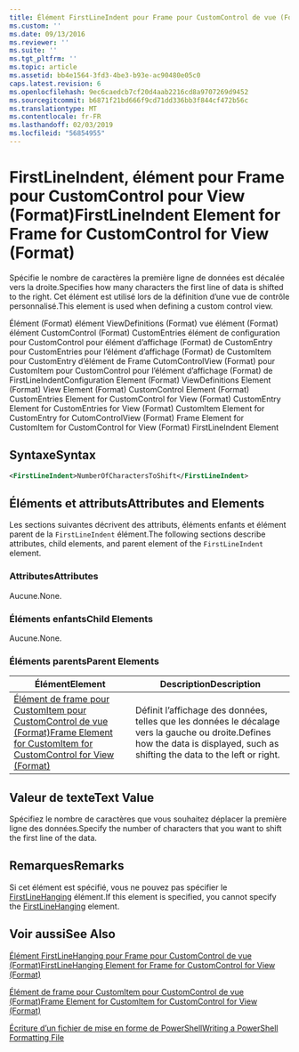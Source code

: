 ```yaml
---
title: Élément FirstLineIndent pour Frame pour CustomControl de vue (Format) | Microsoft Docs
ms.custom: ''
ms.date: 09/13/2016
ms.reviewer: ''
ms.suite: ''
ms.tgt_pltfrm: ''
ms.topic: article
ms.assetid: bb4e1564-3fd3-4be3-b93e-ac90480e05c0
caps.latest.revision: 6
ms.openlocfilehash: 9ec6caedcb7cf20d4aab2216cd8a9707269d9452
ms.sourcegitcommit: b6871f21bd666f9cd71dd336bb3f844cf472b56c
ms.translationtype: MT
ms.contentlocale: fr-FR
ms.lasthandoff: 02/03/2019
ms.locfileid: "56854955"
---
```

# <a name="firstlineindent-element-for-frame-for-customcontrol-for-view-format"></a><span data-ttu-id="23a9f-102">FirstLineIndent, élément pour Frame pour CustomControl pour View (Format)</span><span class="sxs-lookup"><span data-stu-id="23a9f-102">FirstLineIndent Element for Frame for CustomControl for View (Format)</span></span>

<span data-ttu-id="23a9f-103">Spécifie le nombre de caractères la première ligne de données est décalée vers la droite.</span><span class="sxs-lookup"><span data-stu-id="23a9f-103">Specifies how many characters the first line of data is shifted to the right.</span></span> <span data-ttu-id="23a9f-104">Cet élément est utilisé lors de la définition d’une vue de contrôle personnalisé.</span><span class="sxs-lookup"><span data-stu-id="23a9f-104">This element is used when defining a custom control view.</span></span>

<span data-ttu-id="23a9f-105">Élément (Format) élément ViewDefinitions (Format) vue élément (Format) élément CustomControl (Format) CustomEntries élément de configuration pour CustomControl pour élément d’affichage (Format) de CustomEntry pour CustomEntries pour l’élément d’affichage (Format) de CustomItem pour CustomEntry d’élément de Frame CutomControlView (Format) pour CustomItem pour CustomControl pour l’élément d’affichage (Format) de FirstLineIndent</span><span class="sxs-lookup"><span data-stu-id="23a9f-105">Configuration Element (Format) ViewDefinitions Element (Format) View Element (Format) CustomControl Element (Format) CustomEntries Element for CustomControl for View (Format) CustomEntry Element for CustomEntries for View (Format) CustomItem Element for CustomEntry for CutomControlView (Format) Frame Element for CustomItem for CustomControl for View (Format) FirstLineIndent Element</span></span>

## <a name="syntax"></a><span data-ttu-id="23a9f-106">Syntaxe</span><span class="sxs-lookup"><span data-stu-id="23a9f-106">Syntax</span></span>

```xml
<FirstLineIndent>NumberOfCharactersToShift</FirstLineIndent>
```

## <a name="attributes-and-elements"></a><span data-ttu-id="23a9f-107">Éléments et attributs</span><span class="sxs-lookup"><span data-stu-id="23a9f-107">Attributes and Elements</span></span>

<span data-ttu-id="23a9f-108">Les sections suivantes décrivent des attributs, éléments enfants et élément parent de la `FirstLineIndent` élément.</span><span class="sxs-lookup"><span data-stu-id="23a9f-108">The following sections describe attributes, child elements, and parent element of the `FirstLineIndent` element.</span></span>

### <a name="attributes"></a><span data-ttu-id="23a9f-109">Attributes</span><span class="sxs-lookup"><span data-stu-id="23a9f-109">Attributes</span></span>

<span data-ttu-id="23a9f-110">Aucune.</span><span class="sxs-lookup"><span data-stu-id="23a9f-110">None.</span></span>

### <a name="child-elements"></a><span data-ttu-id="23a9f-111">Éléments enfants</span><span class="sxs-lookup"><span data-stu-id="23a9f-111">Child Elements</span></span>

<span data-ttu-id="23a9f-112">Aucune.</span><span class="sxs-lookup"><span data-stu-id="23a9f-112">None.</span></span>

### <a name="parent-elements"></a><span data-ttu-id="23a9f-113">Éléments parents</span><span class="sxs-lookup"><span data-stu-id="23a9f-113">Parent Elements</span></span>

|<span data-ttu-id="23a9f-114">Élément</span><span class="sxs-lookup"><span data-stu-id="23a9f-114">Element</span></span>|<span data-ttu-id="23a9f-115">Description</span><span class="sxs-lookup"><span data-stu-id="23a9f-115">Description</span></span>|
|-------------|-----------------|
|[<span data-ttu-id="23a9f-116">Élément de frame pour CustomItem pour CustomControl de vue (Format)</span><span class="sxs-lookup"><span data-stu-id="23a9f-116">Frame Element for CustomItem for CustomControl for View (Format)</span></span>](./frame-element-for-customitem-for-customcontrol-for-view-format.md)|<span data-ttu-id="23a9f-117">Définit l’affichage des données, telles que les données le décalage vers la gauche ou droite.</span><span class="sxs-lookup"><span data-stu-id="23a9f-117">Defines how the data is displayed, such as shifting the data to the left or right.</span></span>|

## <a name="text-value"></a><span data-ttu-id="23a9f-118">Valeur de texte</span><span class="sxs-lookup"><span data-stu-id="23a9f-118">Text Value</span></span>

<span data-ttu-id="23a9f-119">Spécifiez le nombre de caractères que vous souhaitez déplacer la première ligne des données.</span><span class="sxs-lookup"><span data-stu-id="23a9f-119">Specify the number of characters that you want to shift the first line of the data.</span></span>

## <a name="remarks"></a><span data-ttu-id="23a9f-120">Remarques</span><span class="sxs-lookup"><span data-stu-id="23a9f-120">Remarks</span></span>

<span data-ttu-id="23a9f-121">Si cet élément est spécifié, vous ne pouvez pas spécifier le [FirstLineHanging](./firstlinehanging-element-for-frame-for-customcontrol-for-view-format.md) élément.</span><span class="sxs-lookup"><span data-stu-id="23a9f-121">If this element is specified, you cannot specify the [FirstLineHanging](./firstlinehanging-element-for-frame-for-customcontrol-for-view-format.md) element.</span></span>

## <a name="see-also"></a><span data-ttu-id="23a9f-122">Voir aussi</span><span class="sxs-lookup"><span data-stu-id="23a9f-122">See Also</span></span>

[<span data-ttu-id="23a9f-123">Élément FirstLineHanging pour Frame pour CustomControl de vue (Format)</span><span class="sxs-lookup"><span data-stu-id="23a9f-123">FirstLineHanging Element for Frame for CustomControl for View (Format)</span></span>](./firstlinehanging-element-for-frame-for-customcontrol-for-view-format.md)

[<span data-ttu-id="23a9f-124">Élément de frame pour CustomItem pour CustomControl de vue (Format)</span><span class="sxs-lookup"><span data-stu-id="23a9f-124">Frame Element for CustomItem for CustomControl for View (Format)</span></span>](./frame-element-for-customitem-for-customcontrol-for-view-format.md)

[<span data-ttu-id="23a9f-125">Écriture d’un fichier de mise en forme de PowerShell</span><span class="sxs-lookup"><span data-stu-id="23a9f-125">Writing a PowerShell Formatting File</span></span>](./writing-a-powershell-formatting-file.md)
